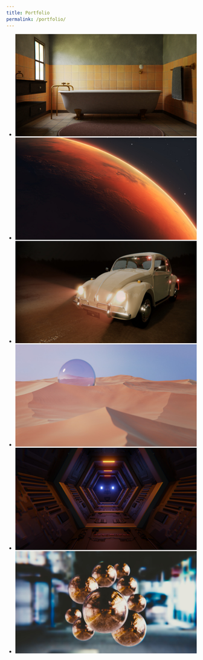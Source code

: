 ```yaml
---
title: Portfolio
permalink: /portfolio/
---
```



<section>
    <ul id="gallery">
        <li> <a href="/images/portfolio/img03.jpg"> <img src="/images/portfolio/img03.jpg" alt="legenda"> </a> </li>
        <li> <a href="/images/portfolio/img04.jpg"> <img src="/images/portfolio/img04.jpg" alt="legenda"> </a> </li>
        <li> <a href="/images/portfolio/img05.jpg"> <img src="/images/portfolio/img05.jpg" alt="legenda"> </a> </li>
        <li> <a href="/images/portfolio/img06.jpg"> <img src="/images/portfolio/img06.jpg" alt="legenda"> </a> </li>
        <li> <a href="/images/portfolio/img07.jpg"> <img src="/images/portfolio/img07.jpg" alt="legenda"> </a> </li>
        <li> <a href="/images/portfolio/img01.jpg"> <img src="/images/portfolio/img01.jpg" alt="legenda"> </a> </li>
    </ul>
</section>


